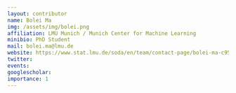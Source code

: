```yaml
---
layout: contributor
name: Bolei Ma
img: /assets/img/bolei.png 
affiliation: LMU Munich / Munich Center for Machine Learning
minibio: PhD Student
mail: bolei.ma@lmu.de
website: https://www.stat.lmu.de/soda/en/team/contact-page/bolei-ma-c9505de7.html
twitter: 
events: 
googlescholar: 
importance: 1
---
```

